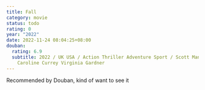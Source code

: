 ```yaml
---
title: Fall
category: movie
status: todo
rating: 0
year: "2022"
date: 2022-11-24 08:04:25+08:00
douban:
  rating: 6.9
  subtitle: 2022 / UK USA / Action Thriller Adventure Sport / Scott Mann / Grace
    Caroline Currey Virginia Gardner
---
```


Recommended by Douban, kind of want to see it
